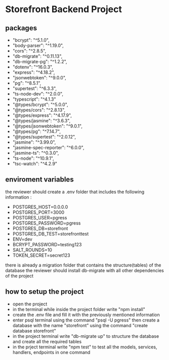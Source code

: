 # Storefront Backend Project
## packages
-    "bcrypt": "^5.1.0",
-    "body-parser": "^1.19.0",
-    "cors": "^2.8.5",
-    "db-migrate": "^0.11.13",
-    "db-migrate-pg": "^1.2.2",
-    "dotenv": "^16.0.3",
-    "express": "^4.18.2",
-    "jsonwebtoken": "^9.0.0",
-    "pg": "^8.5.1",
-    "supertest": "^6.3.3",
-    "ts-node-dev": "^2.0.0",
-    "typescript": "^4.1.3"
-    "@types/bcrypt": "^5.0.0",
-    "@types/cors": "^2.8.13",
-    "@types/express": "^4.17.9",
-    "@types/jasmine": "^3.6.3",
-    "@types/jsonwebtoken": "^9.0.1",
-    "@types/pg": "^7.14.7",
-    "@types/supertest": "^2.0.12",
-    "jasmine": "^3.99.0",
-    "jasmine-spec-reporter": "^6.0.0",
-    "jasmine-ts": "^0.3.0",
-    "ts-node": "^10.9.1",
-    "tsc-watch": "^4.2.9"
  
## enviroment variables

the reviewer should create a .env folder that includes the following information : 
- POSTGRES_HOST=0.0.0.0
- POSTGRES_PORT=3000
- POSTGRES_USER=pgress
- POSTGRES_PASSWORD=pgress
- POSTGRES_DB=storefront
- POSTGRES_DB_TEST=storefronttest
- ENV=dev
- BCRYPT_PASSWORD=testing123
- SALT_ROUNDS=10
- TOKEN_SECRET=secret123

there is already a migration folder that contains the structure(tables) of the database
the reviewer should install db-migrate with all other dependencies of the project

## how to setup the project
- open the project
- in the terminal while inside the project folder write  "npm install"
- create the .env file and fill it with the previously mentioned information
- enter psql terminal using the command "psql -U pgress" then create a database with the name "storefront" using the command "create database storefront"
- in the project terminal write "db-migrate up" to structure the database and create all the required tables
- in the prject terminal write "npm test" to test all the models, services, handlers, endpoints in one command
